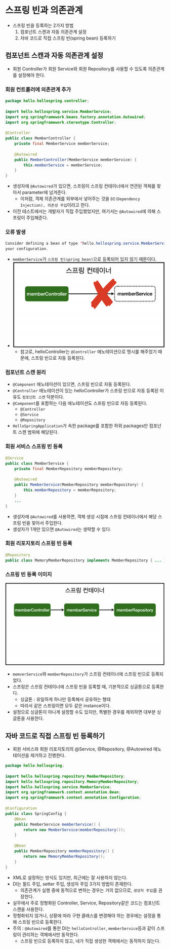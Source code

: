 # 스프링 빈과 의존관계
- 스프링 빈을 등록하는 2가지 방법
    1. 컴포넌트 스캔과 자동 의존관계 설정
    2. 자바 코드로 직접 스프링 빈(spring bean) 등록하기
## 컴포넌트 스캔과 자동 의존관계 설정
- 회원 Controller가 회원 Service와 회원 Repository를 사용할 수 있도록 의존관계를 설정해야 한다.

### 회원 컨트롤러에 의존관계 추가
```java
package hello.hellospring.controller;

import hello.hellospring.service.MemberService;
import org.springframework.beans.factory.annotation.Autowired;
import org.springframework.stereotype.Controller;

@Controller
public class MemberController {
    private final MemberService memberService;

    @Autowired
    public MemberController(MemberService memberService) {
        this.memberService = memberService;
    }
}
```
- 생성자에 `@Autowired`가 있으면, 스프링이 스프링 컨테이너에서 연관된 객체를 찾아서 parameter에 넘겨준다.
    - 이처럼, 객체 의존관계를 외부에서 넣어주는 것을 `DI(Dependency Injection), 의존성 주입`이라고 한다.
- 이전 테스트에서는 개발자가 직접 주입했었지만, 여기서는 `@Autowired`에 의해 스프링이 주입해준다.

### 오류 발생
```java
Consider defining a bean of type 'hello.hellospring.service.MemberService' in 
your configuration.
```
- `memberService`가 `스프링 빈(spring bean)`으로 등록되어 있지 않기 때문이다.
- ![](imgs/1.PNG)
    - 참고로, helloController는 `@Controller` 애노테이션으로 명시를 해주었기 때문에, 스프링 빈으로 자동 등록된다.

### 컴포넌트 스캔 원리
- `@Component` 애노테이션이 있으면, 스프링 빈으로 자동 등록된다.
- `@Controller` 애노테이션이 있는 helloController가 스프링 빈으로 자동 등록된 이유도 `컴포넌트 스캔` 덕분이다.
- `@Component`를 포함하는 다음 애노테이션도 스프링 빈으로 자등 등록된다.
    - `@Controller`
    - `@Service`
    - `@Repository`
- `HelloSpringApplication`가 속한 package를 포함한 하위 packages만 컴포넌트 스캔 범위에 해당된다.

### 회원 서비스 스프링 빈 등록
```java
@Service
public class MemberService { 
    private final MemberRepository memberRepository;
    
    @Autowired
    public MemberService(MemberRepository memberRepository) {
        this.memberRepository = memberRepository;
    }
    ...
}
```
- 생성자에 `@Autowired`를 사용하면, 객체 생성 시점에 스프링 컨테이너에서 해당 스프링 빈을 찾아서 주입한다.
- 생성자가 1개만 있으면 `@Autowired`는 생략할 수 있다.

### 회원 리포지토리 스프링 빈 등록
```java
@Repository
public class MemoryMemberRepository implements MemberRepository { ... }
```

### 스프링 빈 등록 이미지
![](imgs/2.PNG)
- `memverService`와 `memberRepository`가 스프링 컨테이너에 스프링 빈으로 등록되었다.
- 스프링은 스프링 컨테이너에 스프링 빈을 등록할 때, 기본적으로 싱글톤으로 등록한다.
    - 싱글톤 : 유일하게 하나만 등록해서 공유하는 형태
    - 따라서 같은 스프링이면 모두 같은 instance이다.
- 설정으로 싱글톤이 아니게 설정할 수도 있지만, 특별한 경우를 제외하면 대부분 싱글톤을 사용한다.

## 자바 코드로 직접 스프링 빈 등록하기
- 회원 서비스와 회원 리포지토리의 @Service, @Repository, @Autowired 애노테이션을 제거하고 진행한다.
```java
package hello.hellospring;

import hello.hellospring.repository.MemberRepository;
import hello.hellospring.repository.MemoryMemberRepository;
import hello.hellospring.service.MemberService;
import org.springframework.context.annotation.Bean;
import org.springframework.context.annotation.Configuration;

@Configuration
public class SpringConfig {
    @Bean
    public MemberService memberService() {
        return new MemberService(memberRepository());
    }

    @Bean
    public MemberRepository memberRepository() {
        return new MemoryMemberRepository();
    }
}
```
- XML로 설정하는 방식도 있지만, 최근에는 잘 사용하지 않는다.
- DI는 필드 주입, setter 주입, 생성자 주입 3가지 방법이 존재한다.
    - 의존관계가 실행 중에 동적으로 변하는 경우는 거의 없으므로, `생성자 주입`을 권장한다.
- 실무에서 주로 정형화된 Controller, Service, Repository같은 코드는 컴포넌트 스캔을 사용한다.
- 정형화되지 않거나, 상황에 따라 구현 클래스를 변경해야 하는 경우에는 설정을 통해 스프링 빈으로 등록한다.
- 주의 : `@Autowired`를 통한 DI는 `helloController`, `memberService`등과 같이 스프링이 관리하는 객체에서만 동작한다.
    - 스프링 빈으로 등록하지 않고, 내가 직접 생성한 객체에서는 동작하지 않는다.